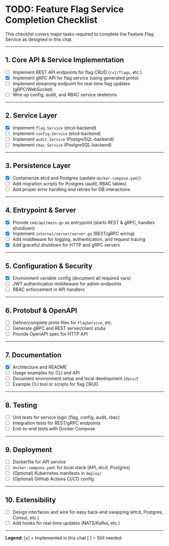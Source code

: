 # TODO: Feature Flag Service Completion Checklist

This checklist covers major tasks required to complete the Feature Flag Service as designed in this chat.

---

## 1. Core API & Service Implementation

- [ ] Implement REST API endpoints for flag CRUD (`/v1/flags`, etc.)
- [x] Implement gRPC API for flag service (using generated proto)
- [ ] Implement streaming endpoint for real-time flag updates (gRPC/WebSocket)
- [ ] Wire up config, audit, and RBAC service skeletons

---

## 2. Service Layer

- [x] Implement `flag.Service` (etcd-backend)
- [ ] Implement `config.Service` (etcd-backend)
- [ ] Implement `audit.Service` (PostgreSQL-backend)
- [ ] Implement `rbac.Service` (PostgreSQL-backend)

---

## 3. Persistence Layer

- [x] Containerize etcd and Postgres (update `docker-compose.yaml`)
- [ ] Add migration scripts for Postgres (audit, RBAC tables)
- [ ] Add proper error handling and retries for DB interactions

---

## 4. Entrypoint & Server

- [x] Provide `cmd/api/main.go` as entrypoint (starts REST & gRPC, handles shutdown)
- [x] Implement `internal/server/server.go` (REST/gRPC wiring)
- [ ] Add middleware for logging, authentication, and request tracing
- [x] Add graceful shutdown for HTTP and gRPC servers

---

## 5. Configuration & Security

- [x] Environment variable config (document all required vars)
- [ ] JWT authentication middleware for admin endpoints
- [ ] RBAC enforcement in API handlers

---

## 6. Protobuf & OpenAPI

- [ ] Define/complete proto files for `FlagService`, etc.
- [ ] Generate gRPC and REST server/client stubs
- [ ] Provide OpenAPI spec for HTTP API

---

## 7. Documentation

- [x] Architecture and README
- [ ] Usage examples for CLI and API
- [ ] Document environment setup and local development (`docs/`)
- [ ] Example CLI tool or scripts for flag CRUD

---

## 8. Testing

- [ ] Unit tests for service logic (flag, config, audit, rbac)
- [ ] Integration tests for REST/gRPC endpoints
- [ ] End-to-end tests with Docker Compose

---

## 9. Deployment

- [ ] Dockerfile for API service
- [ ] `docker-compose.yaml` for local stack (API, etcd, Postgres)
- [ ] (Optional) Kubernetes manifests in `deploy/`
- [ ] (Optional) GitHub Actions CI/CD config

---

## 10. Extensibility

- [ ] Design interfaces and wire for easy back-end swapping (etcd, Postgres, Consul, etc.)
- [ ] Add hooks for real-time updates (NATS/Kafka, etc.)

---

**Legend:**
[x] = Implemented in this chat
[ ] = Still needed
